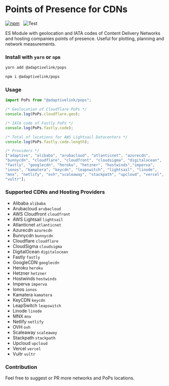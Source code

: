 # Points of Presence for CDNs


[![npm](https://img.shields.io/npm/v/@adaptivelink/pops.svg)](https://www.npmjs.com/package/@adaptivelink/pops) &nbsp; ![Test](https://github.com/adaptive/pops/workflows/Test/badge.svg?branch=main)

ES Module with geolocation and IATA codes of Content Delivery Networks and hosting companies  points of presence. Useful for plotting, planning and network measurements.

### Install with `yarn` or `npm`

```bash
yarn add @adaptivelink/pops
```

```bash
npm i @adaptivelink/pops
```

### Usage

```javascript
import PoPs from "@adaptivelink/pops";

/* Geolocation of Cloudflare PoPs */
console.log(PoPs.cloudflare.geo);

/* IATA code of Fastly PoPs */
console.log(PoPs.fastly.code);

/* Total of locations for AWS Lightsail Datacenters */
console.log(PoPs.fastly.code.length);

/* Providers */
["adaptive", "alibaba", "arubacloud", "atlanticnet", "azurecdn",
"bunnycdn", "cloudflare", "cloudfront", "cloudsigma", "digitalocean",
"fastly", "googlecdn", "heroku", "hetzner", "hostwinds","imperva",
"ionos", "kamatera", "keycdn", "leapswitch", "lightsail", "linode",
"mnx", "netlify", "ovh","scaleaway", "stackpath", "upcloud", "vercel",
"vultr"];
```

### Supported CDNs and Hosting Providers

*   Alibaba ```alibaba```
*   Arubacloud ```arubacloud```
*   AWS Cloudfront ```cloudfront```
*   AWS Lightsail ```lightsail```
*   Atlanticnet ```atlanticnet```
*   Azurecdn ```azurecdn```
*   Bunnycdn ```bunnycdn```
*   Cloudflare ```cloudflare```
*   CloudSigma ```cloudsigma```
*   DigitalOcean ```digitalocean```
*   Fastly ```fastly```
*   GoogleCDN ```googlecdn```
*   Heroku ```heroku```
*   Hetzner ```hetzner```
*   Hostwinds ```hostwinds```
*   Imperva ```imperva```
*   Ionos ```ionos```
*   Kamatera ```kamatera```
*   KeyCDN ```keycdn```
*   LeapSwitch ```leapswitch```
*   Linode ```linode```
*   MNX ```mnx```
*   Netlify ```netlify```
*   OVH ```ovh```
*   Scaleaway ```scaleaway```
*   Stackpath ```stackpath```
*   Upcloud ```upcloud```
*   Vercel ```vercel```
*   Vultr ```vultr```

### Contribution

Feel free to suggest or PR more networks and PoPs locations.